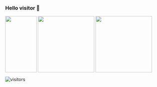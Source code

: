 ### Hello visitor 👋



<div>
  <img align="top" width="100em" height="180em" src="https://github-readme-stats.vercel.app/api/wakatime?username=MariuszUrban" />  
  <img align="top" height="180em" src="https://github-readme-stats.vercel.app/api/top-langs/?username=MariuszUrban&layout=compact)](https://github.com/MariuszUrban/github-readme-stats" />  
  <img align="top" height="180em" src="https://github-readme-stats.vercel.app/api?username=MariuszUrban&show_icons=true&hide_border=true&&count_private=true&include_all_commits=true" />
</div>







![visitors](https://visitor-badge.glitch.me/badge?page_id=page.id)

